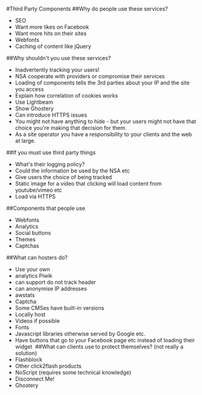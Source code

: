 #Third Party Components
##Why do people use these services?
* SEO
* Want more likes on Facebook
* Want more hits on their sites
* Webfonts
* Caching of content like jQuery

##Why shouldn't you use these services?
* Inadvertently tracking your users!
* NSA cooperate with providers or compromise their services
* Loading of components tells the 3rd parties about your IP and the site you access
* Explain how correlation of cookies works
* Use Lightbeam
* Show Ghostery
* Can introduce HTTPS issues
* You might not have anything to hide - but your users might not have that choice you're making that decision for them.
* As a site operator you have a responsibility to your clients and the web at large.

##If you must use third party things
* What's their logging policy?
* Could the information be used by the NSA etc
* Give users the choice of being tracked
* Static image for a video that clicking will load content from youtube/vimeo etc
* Load via HTTPS

##Components that people use
* Webfonts
* Analytics
* Social buttons
* Themes
* Captchas

##What can hosters do?
* Use your own
* analytics Piwik
* can support do not track header
* can anonymise IP addresses
* awstats
* Captcha
* Some CMSes have built-in versions
* Locally host
* Videos if possible
* Fonts
* Javascript libraries otherwise served by Google etc.
* Have buttons that go to your Facebook page etc instead of loading their widget 
##What can clients use to protect themselves? (not really a solution)
* Flashblock
* Other click2flash products
* NoScript (requires some technical knowledge)
* Disconnect Me!
* Ghostery